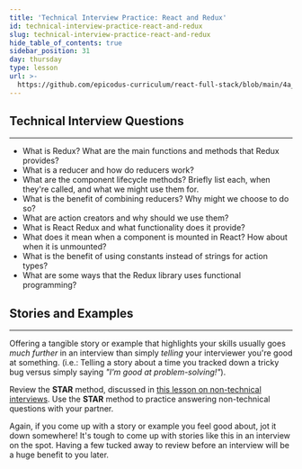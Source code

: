 ```yaml
---
title: 'Technical Interview Practice: React and Redux'
id: technical-interview-practice-react-and-redux
slug: technical-interview-practice-react-and-redux
hide_table_of_contents: true
sidebar_position: 31
day: thursday
type: lesson
url: >-
  https://github.com/epicodus-curriculum/react-full-stack/blob/main/4a_technical_interview_practice_react_and_redux.md
---
```


## Technical Interview Questions
---

* What is Redux? What are the main functions and methods that Redux provides?
* What is a reducer and how do reducers work?
* What are the component lifecycle methods? Briefly list each, when they're called, and what we might use them for.
* What is the benefit of combining reducers? Why might we choose to do so?
* What are action creators and why should we use them?
* What is React Redux and what functionality does it provide?
* What does it mean when a component is mounted in React? How about when it is unmounted?
* What is the benefit of using constants instead of strings for action types?
* What are some ways that the Redux library uses functional programming?

## Stories and Examples
<hr />

Offering a tangible story or example that highlights your skills usually goes _much further_ in an interview than simply _telling_ your interviewer you're good at something. (i.e.: Telling a story about a time you tracked down a tricky bug versus simply saying _"I'm good at problem-solving!"_).

Review the **STAR** method, discussed in [this lesson on non-technical interviews](https://new.learnhowtoprogram.com/internship-and-job-search/preparing-for-job-interviews/non-technical-interview). Use the **STAR** method to practice answering non-technical questions with your partner.

Again, if you come up with a story or example you feel good about, jot it down somewhere! It's tough to come up with stories like this in an interview on the spot. Having a few tucked away to review before an interview will be a huge benefit to you later.
